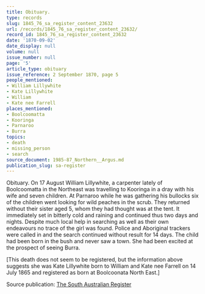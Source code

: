 ```yaml
---
title: Obituary.
type: records
slug: 1845_76_sa_register_content_23632
url: /records/1845_76_sa_register_content_23632/
record_id: 1845_76_sa_register_content_23632
date: '1870-09-02'
date_display: null
volume: null
issue_number: null
page: '5'
article_type: obituary
issue_reference: 2 September 1870, page 5
people_mentioned:
- William Lillywhite
- Kate Lillywhite
- William
- Kate nee Farrell
places_mentioned:
- Boolcoomatta
- Kooringa
- Parnaroo
- Burra
topics:
- death
- missing_person
- search
source_document: 1985-87_Northern__Argus.md
publication_slug: sa-register
---
```


Obituary.  On 17 August William Lillywhite, a carpenter lately of Boolcoomatta in the Northeast was travelling to Kooringa in a dray with his wife and seven children.  At Parnaroo while he was gathering his bullocks six of the children went looking for wild peaches in the scrub.  They returned without their sister aged 5, whom they had thought was at the tent.  It immediately set in bitterly cold and raining and continued thus two days and nights.  Despite much local help in searching as well as their own endeavours no trace of the girl was found.  Police and Aboriginal trackers were called in and the search continued without result for 14 days.  The child had been born in the bush and never saw a town.  She had been excited at the prospect of seeing Burra.

[This death does not seem to be registered, but the information above suggests she was Kate Lillywhite born to William and Kate nee Farrell on 14 July 1865 and registered as born at Boolcoonata North East.]

Source publication: [The South Australian Register](/publications/sa-register/)
